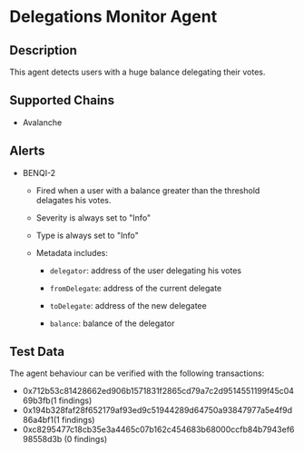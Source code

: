 
# Delegations Monitor Agent

## Description

This agent detects users with a huge balance delegating their votes.

## Supported Chains

- Avalanche

## Alerts


- BENQI-2
  - Fired when a user with a balance greater than the threshold delagates his votes.

  - Severity is always set to "Info" 
  - Type is always set to "Info" 
  - Metadata includes:
    * `delegator`: address of the user delegating his votes

    * `fromDelegate`: address of the current delegate
    * `toDelegate`: address of the new delegatee

    * `balance`: balance of the delegator

## Test Data

The agent behaviour can be verified with the following transactions:
- 0x712b53c81428662ed906b1571831f2865cd79a7c2d9514551199f45c0469b3fb(1 findings)
- 0x194b328faf28f652179af93ed9c51944289d64750a93847977a5e4f9d86a4bf1(1 findings)
- 0xc8295477c18cb35e3a4465c07b162c454683b68000ccfb84b7943ef698558d3b (0 findings)
